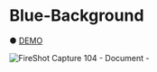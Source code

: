 # Blue-Background

● <a href="https://hisamikurita.github.io/Blue-Background/">DEMO</a>

![FireShot Capture 104 - Document - ](https://user-images.githubusercontent.com/47776346/70376039-3245db00-1948-11ea-88b3-4a991a4ee25e.png)
